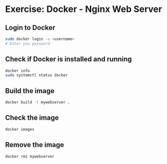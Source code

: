 # Exercise: Docker - Nginx Web Server

## Login to Docker
```bash
sudo docker login -u <username>
# Enter you password
```

## Check if Docker is installed and running
```bash
docker info
sudo systemctl status docker
```

## Build the image
```bash
docker build -t mywebserver .
```

## Check the image
```bash
docker images
```

## Remove the image
```bash
docker rmi mywebserver
